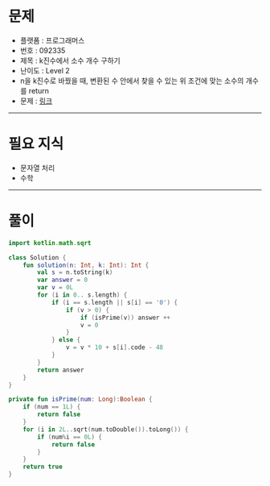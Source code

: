 # 문제
- 플랫폼 : 프로그래머스
- 번호 : 092335
- 제목 : k진수에서 소수 개수 구하기
- 난이도 : Level 2
- n을 k진수로 바꿨을 때, 변환된 수 안에서 찾을 수 있는 위 조건에 맞는 소수의 개수를 return
- 문제 : <a href="https://school.programmers.co.kr/learn/courses/30/lessons/92335" target="_blank">링크</a>

---

# 필요 지식
- 문자열 처리
- 수학

---

# 풀이
```kotlin
import kotlin.math.sqrt

class Solution {
    fun solution(n: Int, k: Int): Int {
        val s = n.toString(k)
        var answer = 0
        var v = 0L
        for (i in 0.. s.length) {
            if (i == s.length || s[i] == '0') {
                if (v > 0) {
                    if (isPrime(v)) answer ++
                    v = 0
                }
            } else {
                v = v * 10 + s[i].code - 48
            }
        }
        return answer
    }
}

private fun isPrime(num: Long):Boolean {
    if (num == 1L) {
        return false
    }
    for (i in 2L..sqrt(num.toDouble()).toLong()) {
        if (num%i == 0L) {
            return false
        }
    }
    return true
}
```